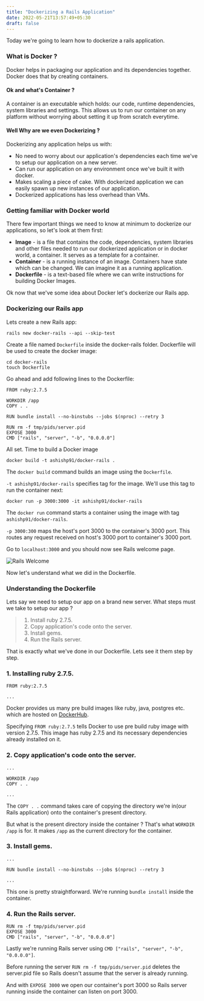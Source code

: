 ```yaml
---
title: "Dockerizing a Rails Application"
date: 2022-05-21T13:57:49+05:30
draft: false
---
```


Today we're going to learn how to dockerize a rails application.

### What is Docker ?

Docker helps in packaging our application and its dependencies together. Docker does that by creating containers.

#### Ok and what's Container ?

A container is an executable which holds: our code, runtime dependencies, system libraries and settings. This allows us to run our container on any platform without worrying about setting it up from scratch everytime.

#### Well Why are we even Dockerizing ?

Dockerizing any application helps us with:

* No need to worry about our application's dependencies each time we've to setup our application on a new server.
* Can run our application on any environment once we've built it with docker.
* Makes scaling a piece of cake. With dockerized application we can easily spawn up new instances of our application.
* Dockerized applications has less overhead than VMs.

### Getting familiar with Docker world

There few important things we need to know at minimum to dockerize our applications, so let's look at them first:

* **Image** - is a file that contains the code, dependencies, system libraries and other files needed to run our dockerized application or in docker world, a container. It serves as a template for a container.
* **Container** - is a running instance of an image. Containers have state which can be changed. We can imagine it as a running application.
* **Dockerfile** - is a text-based file where we can write instructions for building Docker Images.

Ok now that we've some idea about Docker let's dockerize our Rails app.

### Dockerizing our Rails app

Lets create a new Rails app:

```
rails new docker-rails --api --skip-test
```

Create a file named `Dockerfile` inside the docker-rails folder. Dockerfile will be used to create the docker image:

```
cd docker-rails
touch Dockerfile
```

Go ahead and add following lines to the Dockerfile:

```
FROM ruby:2.7.5

WORKDIR /app
COPY . .

RUN bundle install --no-binstubs --jobs $(nproc) --retry 3

RUN rm -f tmp/pids/server.pid
EXPOSE 3000
CMD ["rails", "server", "-b", "0.0.0.0"]
```

All set. Time to build a Docker image

```
docker build -t ashishp91/docker-rails .
```

The `docker build` command builds an image using the `Dockerfile`.

`-t ashishp91/docker-rails` specifies tag for the image. We'll use this tag to run the container next:

```
docker run -p 3000:3000 -it ashishp91/docker-rails
```

The `docker run` command starts a container using the image with tag `ashishp91/docker-rails`.

`-p 3000:300` maps the host's port 3000 to the container's 3000 port. This routes any request received on host's 3000 port to container's 3000 port.

Go to `localhost:3000` and you should now see Rails welcome page.

![Rails Welcome](/dockerizing-a-rails-app/rails-welcome-page.png)

Now let's understand what we did in the Dockerfile.

### Understanding the Dockerfile

Lets say we need to setup our app on a brand new server. What steps must we take to setup our app ?

> 1. Install ruby 2.7.5.
> 2. Copy application's code onto the server.
> 3. Install gems.
> 4. Run the Rails server.

That is exactly what we've done in our Dockerfile. Lets see it them step by step.

### 1. Installing ruby 2.7.5.

```
FROM ruby:2.7.5

...
```

Docker provides us many pre build images like ruby, java, postgres etc. which are hosted on [DockerHub](https://hub.docker.com).

Specifying `FROM ruby:2.7.5` tells Docker to use pre build ruby image with version 2.7.5. This image has ruby 2.7.5 and its necessary dependencies already installed on it.

### 2. Copy application's code onto the server.

```
...

WORKDIR /app
COPY . .

...
```

The `COPY . .` command takes care of copying the directory we're in(our Rails application) onto the container's present directory.

But what is the present directory inside the container ? That's what `WORKDIR /app` is for. It makes `/app` as the current directory for the container.

### 3. Install gems.

```
...

RUN bundle install --no-binstubs --jobs $(nproc) --retry 3

...
```

This one is pretty straightforward. We're running `bundle install` inside the container.

### 4. Run the Rails server.

```
RUN rm -f tmp/pids/server.pid
EXPOSE 3000
CMD ["rails", "server", "-b", "0.0.0.0"]
```

Lastly we're running Rails server using `CMD ["rails", "server", "-b", "0.0.0.0"]`.

Before running the server `RUN rm -f tmp/pids/server.pid` deletes the server.pid file so Rails doesn't assume that the server is already running.

And with `EXPOSE 3000` we open our container's port 3000 so Rails server running inside the container can listen on port 3000.
